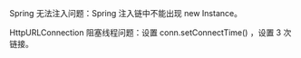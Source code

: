 Spring 无法注入问题：Spring 注入链中不能出现 new Instance。

HttpURLConnection 阻塞线程问题：设置 conn.setConnectTime() ，设置 3 次链接。

